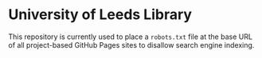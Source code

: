 University of Leeds Library
===========================

This repository is currently used to place a `robots.txt` file at the base URL of all project-based GitHub Pages sites to disallow search engine indexing.
